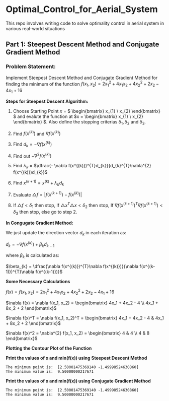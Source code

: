 # Optimal_Control_for_Aerial_System
This repo involves writing code to solve optimality control in aerial system in various real-world situations

## Part 1: Steepest Descent Method and Conjugate Gradient Method

### **Problem Statement:**

Implement Steepest Descent Method and Conjugate Gradient Method for finding the minimum of the function $f(x_{1}, x_{2}) = 2x_{1}^2 + 4x_{1}x_{2} + 4x_{2}^2 + 2x_{2} - 4x_{1} + 16$

**Steps for Steepest Descent Algorithm:**

1. Choose Starting Point $x$ = $ \begin{bmatrix} x_{1} \\ x_{2} \end{bmatrix} $ and evalute the function at $x = \begin{bmatrix} x_{1} \\ x_{2} \end{bmatrix} $. Also define the stopping criterias $\delta_1, \delta_2$ and $\delta_3$.

2. Find $f(x^{(k)})$ and $\nabla f(x^{(k)})$

3. Find $d_{k} = -\nabla f(x^{(k)})$

4. Find out $-\nabla^{2} f(x^{(k)})$

5. Find $\lambda_{k}$ = $\dfrac{- \nabla f(x^{(k)})^{T}d_{k}}{d_{k}^{T}\nabla^{2} f(x^{(k)})d_{k}}$

6. Find $x^{(k+1)} = x^{(k)} + \lambda_{k}d_{k}$

7. Evaluate $\triangle f = |f(x^{(k+1)}) - f(x^{(k)})|$

8. If $\triangle f < \delta_1$ then stop, If $\triangle x^{T} \triangle x < \delta_2$ then stop, If $\nabla f(x^{(k+1)})^{T} \nabla f(x^{(k+1)}) < \delta_3$ then stop, else go to step 2.

**In Congugate Gradient Method:**

We just update the direction vector $d_{k}$ in each iteration as:

$d_{k} = -\nabla f(x^{(k)}) + \beta_{k}d_{k-1}$

where $\beta_{k}$ is calculated as:

$\beta_{k} = \dfrac{\nabla f(x^{(k)})^{T}\nabla f(x^{(k)})}{\nabla f(x^{(k-1)})^{T}\nabla f(x^{(k-1)})}$

**Some Necessary Calculations**

$f(x) = f(x_1, x_2) = 2x_1^2 + 4x_1x_2 + 4x_2^2 + 2x_2 - 4x_1 + 16$

$\nabla f(x) = \nabla f(x_1, x_2) = \begin{bmatrix} 4x_1 + 4x_2 - 4 \\ 4x_1 + 8x_2 + 2 \end{bmatrix}$

$\nabla f(x)^T = \nabla f(x_1, x_2)^T = \begin{bmatrix} 4x_1 + 4x_2 - 4 & 4x_1 + 8x_2 + 2 \end{bmatrix}$

$\nabla f(x)^2 = \nabla^{2} f(x_1, x_2) = \begin{bmatrix} 4 & 4 \\ 4 & 8 \end{bmatrix}$

**Plotting the Contour Plot of the Function**



**Print the values of x and min(f(x)) using Steepest Descent Method**

```
The minimum point is:  [2.50001475369140 -1.49998524630860]
The minimum value is:  9.50000000217671
```

**Print the values of x and min(f(x)) using Conjugate Gradient Method**

```
The minimum point is:  [2.50001475369140 -1.49998524630860]
The minimum value is:  9.50000000217671
```
